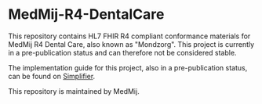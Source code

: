 # MedMij-R4-DentalCare
This repository contains HL7 FHIR R4 compliant conformance materials for MedMij R4 Dental Care, also known as "Mondzorg". This project is currently in a pre-publication status and can therefore not be considered stable.

The implementation guide for this project, also in a pre-publication status, can be found on [Simplifier](https://simplifier.net/guide/medmij-r4-dental-care-ig).

This repository is maintained by MedMij.